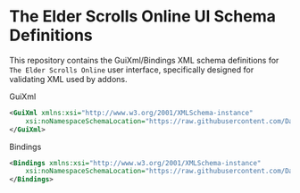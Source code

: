 # The Elder Scrolls Online UI Schema Definitions

This repository contains the GuiXml/Bindings XML schema definitions for `The Elder Scrolls Online` user interface, specifically designed for validating XML used by addons.

GuiXml

```xml
<GuiXml xmlns:xsi="http://www.w3.org/2001/XMLSchema-instance"
    xsi:noNamespaceSchemaLocation="https://raw.githubusercontent.com/DakJaniels/esoui_gui_xsd/main/esoui_gui_xml.xsd">
</GuiXml>
```

Bindings

```xml
<Bindings xmlns:xsi="http://www.w3.org/2001/XMLSchema-instance"
    xsi:noNamespaceSchemaLocation="https://raw.githubusercontent.com/DakJaniels/esoui_gui_xsd/main/esobindings.xsd">
</Bindings>
```

